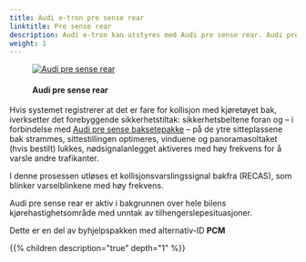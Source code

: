 ```yaml
---
title: Audi e-tron pre sense rear
linktitle: Pre sense rear
description: Audi e-tron kan utstyres med Audi pre sense rear. Audi pre sense rear bruker radarsensorer i støtfangeren bak for å oppdage en forestående kollisjon bakfra, og den setter i gang forebyggende sikkerhetstiltak.
weight: 1
---
```

<!-- markdownlint-disable MD033 -->
<figure>
    <a href="https://media.electrichasgoneaudi.net/multimedia/models/e-tron/technology/drivingassistance/presenserear/audipresenserear.jpg">
        <img src="https://media.electrichasgoneaudi.net/multimedia/models/e-tron/technology/drivingassistance/presenserear/audipresenserears.jpg"
        alt="Audi pre sense rear" title="Audi pre sense rear">
    </a>
    <figcaption><h4>Audi pre sense rear</h4></figcaption>
</figure>


Hvis systemet registrerer at det er fare for kollisjon med kjøretøyet
bak, iverksetter det forebyggende sikkerhetstiltak: sikkerhetsbeltene foran og – i forbindelse med [Audi pre sense
baksetepakke](../../safety/#audi-pre-sense-baksetepakke) – på de ytre sitteplassene bak strammes, sittestillingen optimeres, vinduene og panoramasoltaket
(hvis bestilt) lukkes, nødsignalanlegget aktiveres med høy frekvens for å varsle andre trafikanter. 


I denne prosessen utløses et kollisjonsvarslingssignal bakfra (RECAS), som blinker varselblinkene med høy frekvens.

Audi pre sense rear er aktiv i bakgrunnen over hele bilens kjørehastighetsområde med unntak av tilhengerslepesituasjoner.

Dette er en del av byhjelpspakken med alternativ-ID **PCM**

{{% children description="true" depth="1" %}}
